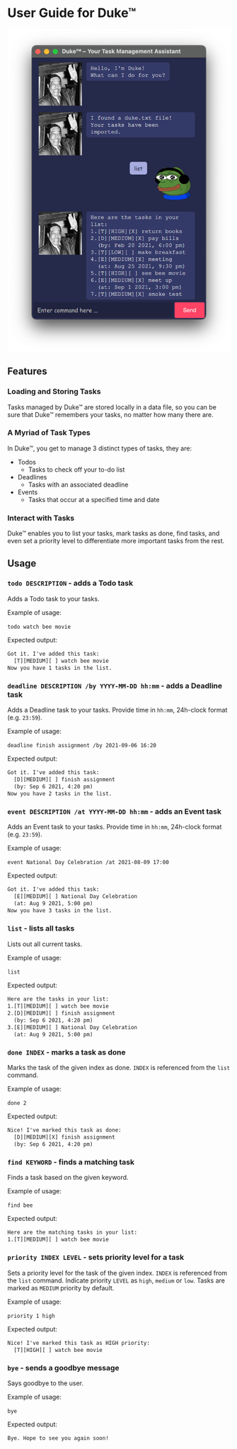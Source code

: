 # User Guide for Duke™
<p align="center">
  <img src="https://github.com/kleonang/ip/blob/master/docs/Ui.png" width="512">
</p>

## Features 

### Loading and Storing Tasks

Tasks managed by Duke™ are stored locally in a data file, so you can be sure that Duke™ remembers your tasks, no matter how many there are.

### A Myriad of Task Types

In Duke™, you get to manage 3 distinct types of tasks, they are:
- Todos
  - Tasks to check off your to-do list  
- Deadlines
  - Tasks with an associated deadline
- Events
  - Tasks that occur at a specified time and date

### Interact with Tasks
Duke™ enables you to list your tasks, mark tasks as done, find tasks, and even set a priority level to differentiate more important tasks from the rest.

## Usage

### `todo DESCRIPTION` - adds a Todo task

Adds a Todo task to your tasks.

Example of usage: 

`todo watch bee movie`

Expected output:

```
Got it. I've added this task:
  [T][MEDIUM][ ] watch bee movie
Now you have 1 tasks in the list.
```

### `deadline DESCRIPTION /by YYYY-MM-DD hh:mm` - adds a Deadline task

Adds a Deadline task to your tasks. Provide time in `hh:mm`, 24h-clock format (e.g. `23:59`).

Example of usage: 

`deadline finish assignment /by 2021-09-06 16:20`

Expected output:

```
Got it. I've added this task:
  [D][MEDIUM][ ] finish assignment
  (by: Sep 6 2021, 4:20 pm)
Now you have 2 tasks in the list.
```

### `event DESCRIPTION /at YYYY-MM-DD hh:mm` - adds an Event task

Adds an Event task to your tasks. Provide time in `hh:mm`, 24h-clock format (e.g. `23:59`).

Example of usage: 

`event National Day Celebration /at 2021-08-09 17:00`

Expected output:

```
Got it. I've added this task:
  [E][MEDIUM][ ] National Day Celebration
  (at: Aug 9 2021, 5:00 pm)
Now you have 3 tasks in the list.
```

### `list` - lists all tasks

Lists out all current tasks.

Example of usage: 

`list`

Expected output:

```
Here are the tasks in your list:
1.[T][MEDIUM][ ] watch bee movie
2.[D][MEDIUM][ ] finish assignment
  (by: Sep 6 2021, 4:20 pm)
3.[E][MEDIUM][ ] National Day Celebration
  (at: Aug 9 2021, 5:00 pm)
```

### `done INDEX` - marks a task as done

Marks the task of the given index as done. `INDEX` is referenced from the `list` command.

Example of usage: 

`done 2`

Expected output:

```
Nice! I've marked this task as done:
  [D][MEDIUM][X] finish assignment
  (by: Sep 6 2021, 4:20 pm)
```

### `find KEYWORD` - finds a matching task

Finds a task based on the given keyword.

Example of usage: 

`find bee`

Expected output:

```
Here are the matching tasks in your list:
1.[T][MEDIUM][ ] watch bee movie
```

### `priority INDEX LEVEL` - sets priority level for a task

Sets a priority level for the task of the given index. `INDEX` is referenced from the `list` command. Indicate priority `LEVEL` as `high`, `medium` or `low`. Tasks are marked as `MEDIUM` priority by default.

Example of usage: 

`priority 1 high`

Expected output:

```
Nice! I've marked this task as HIGH priority:
  [T][HIGH][ ] watch bee movie
```

### `bye` - sends a goodbye message

Says goodbye to the user.

Example of usage: 

`bye`

Expected output:

```
Bye. Hope to see you again soon!
```
